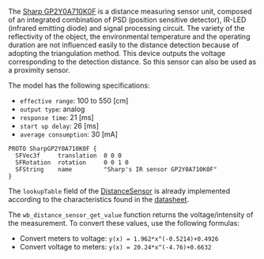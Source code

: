 The [Sharp GP2Y0A710K0F](https://global.sharp/products/device/lineup/data/pdf/datasheet/gp2y0a710k_e.pdf) is a distance measuring sensor unit, composed of an integrated combination of PSD (position sensitive detector), IR-LED (infrared emitting diode) and signal processing circuit.
The variety of the reflectivity of the object, the environmental temperature and the operating duration are not influenced easily to the distance detection because of adopting the triangulation method.
This device outputs the voltage corresponding to the detection distance.
So this sensor can also be used as a proximity sensor.

The model has the following specifications:

- `effective range`: 100 to 550 [cm]
- `output type`: analog
- `response time`: 21 [ms]
- `start up delay`: 26 [ms]
- `average consumption`: 30 [mA]


```
PROTO SharpGP2Y0A710K0F {
  SFVec3f     translation  0 0 0
  SFRotation  rotation     0 0 1 0
  SFString    name         "Sharp's IR sensor GP2Y0A710K0F"
}
```
The `lookupTable` field of the [DistanceSensor](https://cyberbotics.com/doc/reference/distancesensor) is already implemented according to the characteristics found in the [datasheet](https://global.sharp/products/device/lineup/data/pdf/datasheet/gp2y0a710k_e.pdf).

The `wb_distance_sensor_get_value` function returns the voltage/intensity of the measurement. To convert these values, use the following formulas:
- Convert meters to voltage: `y(x) = 1.962*x^(-0.5214)+0.4926`
- Convert voltage to meters: `y(x) = 20.24*x^(-4.76)+0.6632`
